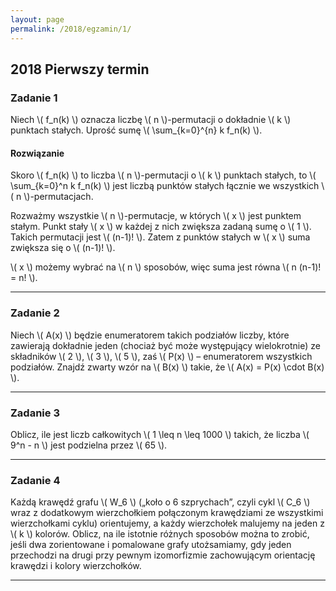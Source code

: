 ```yaml
---
layout: page
permalink: /2018/egzamin/1/
---
```


## 2018 Pierwszy termin

### Zadanie 1

Niech \\( f\_n(k) \\) oznacza liczbę \\( n \\)-permutacji o dokładnie \\( k \\) punktach stałych. Uprość sumę \\( \sum\_{k=0}^{n} k f\_n(k) \\).

<div data-collapse>
  <h4 class="collapsible">Rozwiązanie</h4>
  <div class="solution">
    <p>Skoro \( f_n(k) \) to liczba \( n \)-permutacji o \( k \) punktach stałych, to \( \sum_{k=0}^n k f_n(k) \) jest liczbą punktów stałych łącznie we wszystkich \( n \)-permutacjach.</p>
    <p>Rozważmy wszystkie \( n \)-permutacje, w których \( x \) jest punktem stałym. Punkt stały \( x \) w każdej z nich zwiększa zadaną sumę o \( 1 \). Takich permutacji jest \( (n-1)! \). Zatem z punktów stałych w \( x \) suma zwiększa się o \( (n-1)! \).</p>
    <p>\( x \) możemy wybrać na \( n \) sposobów, więc suma jest równa \( n (n-1)! = n! \).</p>
  </div>
</div>

---

### Zadanie 2

Niech \\( A(x) \\) będzie enumeratorem takich podziałów liczby, które zawierają dokładnie jeden (chociaż być może występujący wielokrotnie) ze składników \\( 2 \\), \\( 3 \\), \\( 5 \\), zaś \\( P(x) \\) – enumeratorem wszystkich podziałów. Znajdź zwarty wzór na \\( B(x) \\) takie, że \\( A(x) = P(x) \cdot B(x) \\).

---

### Zadanie 3

Oblicz, ile jest liczb całkowitych \\( 1 \leq n \leq 1000 \\) takich, że liczba \\( 9^n - n \\) jest podzielna przez \\( 65 \\).

---

### Zadanie 4

Każdą krawędź grafu \\( W\_6 \\) („koło o 6 szprychach”, czyli cykl \\( C\_6 \\) wraz z dodatkowym wierzchołkiem połączonym krawędziami ze wszystkimi wierzchołkami cyklu) orientujemy, a każdy wierzchołek malujemy na jeden z \\( k \\) kolorów. Oblicz, na ile istotnie różnych sposobów można to zrobić, jeśli dwa zorientowane i pomalowane grafy utożsamiamy, gdy jeden przechodzi na drugi przy pewnym izomorfizmie zachowującym orientację krawędzi i kolory wierzchołków.

---
